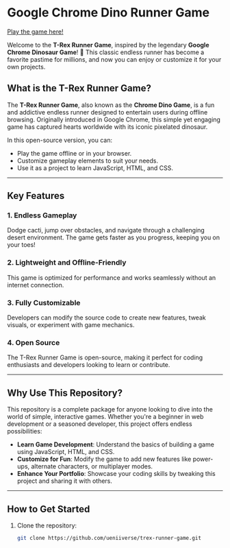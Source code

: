 # Google Chrome Dino Runner Game  

[Play the game here!](https://dinosaur-game.site/)  

Welcome to the **T-Rex Runner Game**, inspired by the legendary **Google Chrome Dinosaur Game**! 🦖 This classic endless runner has become a favorite pastime for millions, and now you can enjoy or customize it for your own projects.  

## What is the T-Rex Runner Game?  

The **T-Rex Runner Game**, also known as the **Chrome Dino Game**, is a fun and addictive endless runner designed to entertain users during offline browsing. Originally introduced in Google Chrome, this simple yet engaging game has captured hearts worldwide with its iconic pixelated dinosaur.  

In this open-source version, you can:  
- Play the game offline or in your browser.  
- Customize gameplay elements to suit your needs.  
- Use it as a project to learn JavaScript, HTML, and CSS.  

---

## Key Features  

### 1. Endless Gameplay  
Dodge cacti, jump over obstacles, and navigate through a challenging desert environment. The game gets faster as you progress, keeping you on your toes!  

### 2. Lightweight and Offline-Friendly  
This game is optimized for performance and works seamlessly without an internet connection.  

### 3. Fully Customizable  
Developers can modify the source code to create new features, tweak visuals, or experiment with game mechanics.  

### 4. Open Source  
The T-Rex Runner Game is open-source, making it perfect for coding enthusiasts and developers looking to learn or contribute.  

---

## Why Use This Repository?  

This repository is a complete package for anyone looking to dive into the world of simple, interactive games. Whether you're a beginner in web development or a seasoned developer, this project offers endless possibilities:  
- **Learn Game Development**: Understand the basics of building a game using JavaScript, HTML, and CSS.  
- **Customize for Fun**: Modify the game to add new features like power-ups, alternate characters, or multiplayer modes.  
- **Enhance Your Portfolio**: Showcase your coding skills by tweaking this project and sharing it with others.  

---

## How to Get Started  

1. Clone the repository:  
   ```bash  
   git clone https://github.com/ueniiverse/trex-runner-game.git  
